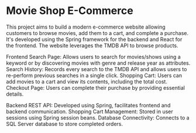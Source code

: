 # Movie Shop E-Commerce

This project aims to build a modern e-commerce website allowing customers to browse movies, add them to a cart, and complete a purchase. It's developed using the Spring framework for the backend and React for the frontend. The website leverages the TMDB API to browse products.


Frontend
Search Page: Allows users to search for movies/shows using a keyword or by discovering movies with genre and release year as attributes.
Search History: Records every search to the TMDB API and allows users to re-perform previous searches in a single click.
Shopping Cart: Users can add movies to a cart and view its contents, including the total cost.
Checkout Page: Users can complete their purchase by providing essential details.


Backend
REST API: Developed using Spring, facilitates frontend and backend communication.
Shopping Cart Management: Stored in user sessions using Spring session beans.
Database Connectivity: Connects to a SQL Server database to store completed orders.

